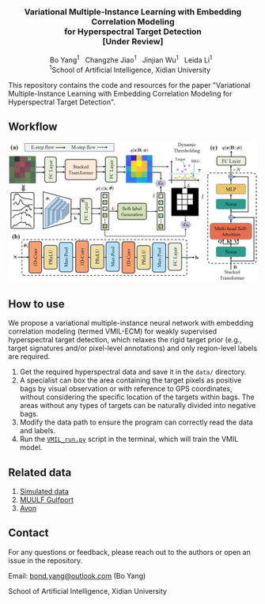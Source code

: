 <div align="center">
  <h3 align="center"><strong>Variational Multiple-Instance Learning with Embedding Correlation Modeling <br> for Hyperspectral Target Detection  <br> [Under Review] </strong></h3>
    <p align="center">
    <a>Bo Yang</a><sup>1</sup>&nbsp;&nbsp;
    <a>Changzhe Jiao</a><sup>1</sup>&nbsp;&nbsp;
    <a>Jinjian Wu</a><sup>1</sup>&nbsp;&nbsp;
    <a>Leida Li</a><sup>1</sup>&nbsp;&nbsp;
    <br>
    <sup>1</sup>School of Artificial Intelligence, Xidian University&nbsp;&nbsp;&nbsp;
</div>

This repository contains the code and resources for the paper "Variational Multiple-Instance Learning with Embedding Correlation Modeling for Hyperspectral Target Detection".

## Workflow
![Image](https://github.com/BoYangXDU/VMIL-ECM/blob/main/workflow.png)

## How to use
We propose a variational multiple-instance neural network with embedding correlation modeling (termed VMIL-ECM) for weakly supervised hyperspectral target detection, 
which relaxes the rigid target prior (e.g., target signatures and/or pixel-level annotations) and only region-level labels are required.

1. Get the required hyperspectral data and save it in the `data/` directory.
2. A specialist can box the area containing the target pixels as positive bags by visual observation or with reference to GPS coordinates, without considering the specific location of the targets within bags. The areas without any types of targets can be naturally divided into negative bags.
3. Modify the data path to ensure the program can correctly read the data and labels.
4. Run the [`VMIL_run.py`](https://github.com/BoYangXDU/VMIL-ECM/blob/main/VMIL_run.py) script in the terminal, which will train the VMIL model.

## Related data
1. [Simulated data](https://github.com/GatorSense/Hyperspectral_Data_Simulation)
2. [MUULF Gulfport](https://github.com/GatorSense/MUUFLGulfport)
3. [Avon](https://www.rit.edu/dirs/spectir-hyperspectral-airborne-2012)

## Contact
For any questions or feedback, please reach out to the authors or open an issue in the repository.

Email: bond.yang@outlook.com (Bo Yang)

School of Artificial Intelligence, Xidian University
